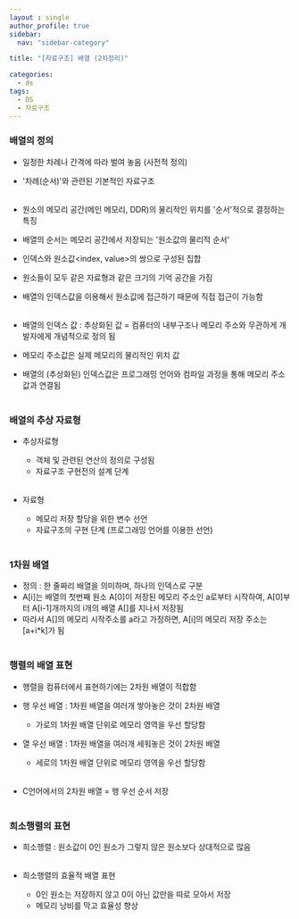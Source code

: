 ```yaml
---
layout : single
author_profile: true
sidebar: 
  nav: "sidebar-category"

title: "[자료구조] 배열 (2차정리)"

categories:
  - ds
tags:
  - DS
  - 자료구조
---
```


### 배열의 정의
- 일정한 차례나 간격에 따라 벌여 놓음 (사전적 정의) <br>
- '차례(순서)'와 관련된 기본적인 자료구조<br><br>

- 원소의 메모리 공간(메인 메모리, DDR)의 물리적인 위치를 '순서'적으로 결정하는 특징<br>
- 배열의 순서는 메모리 공간에서 저장되는 '원소값의 물리적 순서'<br>
- 인덱스와 원소값<index, value>의 쌍으로 구성된 집합<br>
- 원소들이 모두 같은 자료형과 같은 크기의 기억 공간을 가짐<br>
- 배열의 인덱스값을 이용해서 원소값에 접근하기 때문에 직접 접근이 가능함<br><br>

- 배열의 인덱스 값 : 추상화된 값 = 컴퓨터의 내부구조나 메모리 주소와 무관하게 개발자에게 개념적으로 정의 됨<br>
- 메모리 주소값은 실제 메모리의 물리적인 위치 값<br>
- 배열의 (추상화된) 인덱스값은 프로그래밍 언어와 컴파일 과정을 통해 메모리 주소값과 연결됨<br><br>

### 배열의 추상 자료형
- 추상자료형<br>
	- 객체 및 관련된 연산의 정의로 구성됨<br>
	- 자료구조 구현전의 설계 단계<br><br>

- 자료형<br>
	- 메모리 저장 할당을 위한 변수 선언<br>
	- 자료구조의 구현 단계 (프로그래밍 언어를 이용한 선언)<br><br>

### 1차원 배열
 - 정의 : 한 줄짜리 배열을 의미하며, 하나의 인덱스로 구분<br>
 - A[i]는 배열의  첫번째 원소 A[0]이 저장된 메모리 주소인 a로부터 시작하여, A[0]부터 A[i-1]개까지의 i개의 배열 A[]를 지나서 저장됨<br>
 - 따라서 A[]의 메모리 시작주소를 a라고 가정하면, A[i]의 메모리 저장 주소는 [a+i*k]가 됨<br><br>

### 행렬의 배열 표현
- 행렬을 컴퓨터에서 표현하기에는 2차원 배열이 적합함<br>
- 행 우선 배열 : 1차원 배열을 여러개 쌓아놓은 것이 2차원 배열<br>
	- 가로의 1차원 배열 단위로 메모리 영역을 우선 할당함<br>
- 열 우선 배열 : 1차원 배열을 여러개 세워놓은 것이 2차원 배열<br>
	- 세로의 1차원 배열 단위로 메모리 영역을 우선 할당함<br><br>

- C언어에서의 2차원 배열 = 행 우선 순서 저장<br><br>

### 희소행렬의 표현
- 희소행렬 : 원소값이 0인 원소가 그렇지 않은 원소보다 상대적으로 많음<br><br>

- 희소행렬의 효율적 배열 표현<br>
	- 0인 원소는 저장하지 않고 0이 아닌 값만을 따로 모아서 저장<br>
	- 메모리 낭비를 막고 효율성 향상<br><br>

